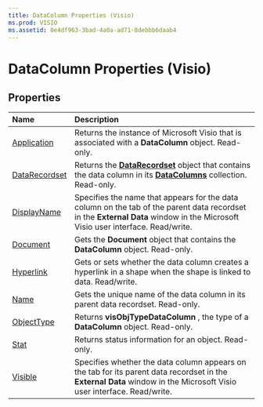 ```yaml
---
title: DataColumn Properties (Visio)
ms.prod: VISIO
ms.assetid: 0e4df963-3bad-4a0a-ad71-8debbb6daab4
---
```



# DataColumn Properties (Visio)

## Properties



|**Name**|**Description**|
|:-----|:-----|
|[Application](datacolumn-application-property-visio.md)|Returns the instance of Microsoft Visio that is associated with a  **DataColumn** object. Read-only.|
|[DataRecordset](datacolumn-datarecordset-property-visio.md)|Returns the  **[DataRecordset](datacolumn-datarecordset-property-visio.md)** object that contains the data column in its **[DataColumns](datacolumns-object-visio.md)** collection. Read-only.|
|[DisplayName](datacolumn-displayname-property-visio.md)|Specifies the name that appears for the data column on the tab of the parent data recordset in the  **External Data** window in the Microsoft Visio user interface. Read/write.|
|[Document](datacolumn-document-property-visio.md)|Gets the  **Document** object that contains the **DataColumn** object. Read-only.|
|[Hyperlink](datacolumn-hyperlink-property-visio.md)|Gets or sets whether the data column creates a hyperlink in a shape when the shape is linked to data. Read/write.|
|[Name](datacolumn-name-property-visio.md)|Gets the unique name of the data column in its parent data recordset. Read-only.|
|[ObjectType](datacolumn-objecttype-property-visio.md)|Returns  **visObjTypeDataColumn** , the type of a **DataColumn** object. Read-only.|
|[Stat](datacolumn-stat-property-visio.md)|Returns status information for an object. Read-only.|
|[Visible](datacolumn-visible-property-visio.md)|Specifies whether the data column appears on the tab for its parent data recordset in the  **External Data** window in the Microsoft Visio user interface. Read/write.|

